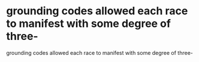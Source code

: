 # grounding codes allowed each race to manifest with some degree of three-

grounding codes allowed each race to manifest with some degree of three-